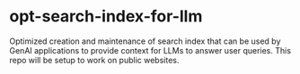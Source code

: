 # opt-search-index-for-llm
Optimized creation and maintenance of search index that can be used by GenAI applications to provide context for LLMs to answer user queries. This repo will be setup to work on public websites.

